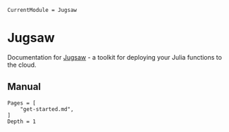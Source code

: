 ```@meta
CurrentModule = Jugsaw
```

# Jugsaw

Documentation for [Jugsaw](https://github.com/Jugsaw/Jugsaw.jl) - a toolkit for deploying your Julia functions to the cloud.


## Manual

```@contents
Pages = [
    "get-started.md",
]
Depth = 1
```
